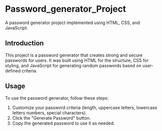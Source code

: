 # Password_generator_Project
A password generator project implemented using HTML, CSS, and JavaScript.

## Introduction
This project is a password generator that creates strong and secure passwords for users. It was built using HTML for the structure, CSS for styling, and JavaScript for generating random passwords based on user-defined criteria.

## Usage
To use the password generator, follow these steps:

1. Customize your password criteria (length, uppercase letters, lowercase letters numbers, special characters).
2. Click the "Generate Password" button.
3. Copy the generated password to use it as needed.
